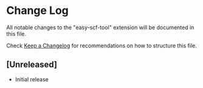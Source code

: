 # Change Log

All notable changes to the "easy-scf-tool" extension will be documented in this file.

Check [Keep a Changelog](http://keepachangelog.com/) for recommendations on how to structure this file.

## [Unreleased]

- Initial release